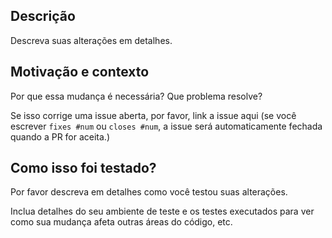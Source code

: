 ## Descrição

Descreva suas alterações em detalhes.

## Motivação e contexto

Por que essa mudança é necessária? Que problema resolve?

Se isso corrige uma issue aberta, por favor, link a issue aqui (se você escrever `fixes #num`
ou `closes #num`, a issue será automaticamente fechada quando a PR for aceita.)

## Como isso foi testado?

Por favor descreva em detalhes como você testou suas alterações.

Inclua detalhes do seu ambiente de teste e os testes executados
para ver como sua mudança afeta outras áreas do código, etc.
